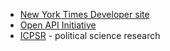 
+ [New York Times Developer site](https://developer.nytimes.com/)
+ [Open API Initiative](https://openapis.org/) 
+ [ICPSR](https://www.icpsr.umich.edu/icpsrweb/landing.jsp) - political science research

